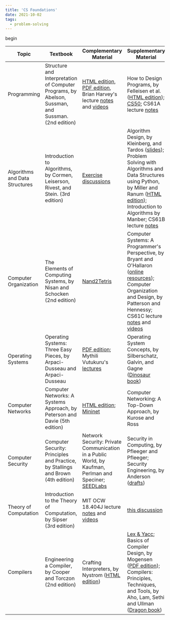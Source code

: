 ```yaml
---
title: 'CS Foundations'
date: 2021-10-02
tags:
  - problem-solving
---
```


begin

| Topic | Textbook | Complementary Material | Supplementary Material |
|-------| -------- | -----------------------| -----------------------|
| Programming | Structure and Interpretation of Computer Programs, by Abelson, Sussman, and Sussman. (2nd edition) | [HTML edition](https://mitpress.mit.edu/sites/default/files/sicp/index.html), [PDF edition](https://github.com/sarabander/sicp-pdf), Brian Harvey's lecture [notes](https://people.eecs.berkeley.edu/~bh/61a-pages/) and [videos](https://archive.org/details/ucberkeley-webcast-PL3E89002AA9B9879E) | How to Design Programs, by Felleisen et al. ([HTML edition](https://htdp.org/)); [CS50](https://cs50.harvard.edu/x/2022/); CS61A lecture [notes](https://composingprograms.com/)|
| Algorithms and Data Structures | Introduction to Algorithms, by Cormen, Leiserson, Rivest, and Stein. (3rd edition) | [Exercise discussions](https://walkccc.me/CLRS/) | Algorithm Design, by Kleinberg, and Tardos ([slides](https://www.cs.princeton.edu/~wayne/kleinberg-tardos/)); Problem Solving with Algorithms and Data Structures using Python, by Miller and Ranum ([HTML edition](https://runestone.academy/ns/books/published/pythonds/index.html)); Introduction to Algorithms by Manber; CS61B lecture [notes](https://people.eecs.berkeley.edu/~jrs/61b/)|
| Computer Organization | The Elements of Computing Systems, by Nisan and Schocken (2nd edition) | [Nand2Tetris](https://www.nand2tetris.org/) | Computer Systems: A Programmer's Perspective, by Bryant and O'Hallaron ([online resources](https://csapp.cs.cmu.edu/3e/home.html)); Computer Organization and Design, by Patterson and Hennessy; CS61C lecture [notes](https://inst.eecs.berkeley.edu/~cs61c/sp15/) and [videos](https://archive.org/details/ucberkeley-webcast-PL-XXv-cvA_iCl2-D-FS5mk0jFF6cYSJs_) |
| Operating Systems | Operating Systems: Three Easy Pieces, by Arpaci-Dusseau and Arpaci-Dusseau | [PDF edition](https://pages.cs.wisc.edu/~remzi/OSTEP/); Mythili Vutukuru's [lectures](https://www.cse.iitb.ac.in/~mythili/os/) | Operating System Concepts, by Silberschatz, Galvin, and Gagne ([Dinosaur book](https://codex.cs.yale.edu/avi/os-book/OS10/index.html)) |
| Computer Networks | Computer Networks: A Systems Approach, by Peterson and Davie (5th edition) | [HTML edition](https://book.systemsapproach.org/index.html); [Mininet](https://github.com/mininet/mininet/wiki/Teaching-and-Learning-with-Mininet) | Computer Networking: A Top-Down Approach, by Kurose and Ross | 
| Computer Security | Computer Security: Principles and Practice, by Stallings and Brown (4th edition) | Network Security: Private Communication in a Public World, by Kaufman, Perlman and Speciner; [SEEDLabs](https://seedsecuritylabs.org/) | Security in Computing, by Pfleeger and Pfleeger; Security Engineering, by Anderson ([drafts](https://www.cl.cam.ac.uk/~rja14/book.html))
| Theory of Computation | Introduction to the Theory of Computation, by Sipser (3rd edition) | MIT OCW 18.404J lecture [notes](https://ocw.mit.edu/courses/18-404j-theory-of-computation-fall-2020/pages/lecture-notes/) and [videos](https://www.youtube.com/playlist?list=PLUl4u3cNGP60_JNv2MmK3wkOt9syvfQWY) | [this discussion](https://cstheory.stackexchange.com/questions/3253/what-books-should-everyone-read) |
|Compilers | Engineering a Compiler, by Cooper and Torczon (2nd edition) | Crafting Interpreters, by Nystrom ([HTML edition](https://craftinginterpreters.com/contents.html)) | [Lex & Yacc](http://dinosaur.compilertools.net/); Basics of Compiler Design, by Mogensen ([PDF edition](http://hjemmesider.diku.dk/~torbenm/Basics/index.html)); Compilers: Principles, Techniques, and Tools, by Aho, Lam, Sethi and Ullman ([Dragon book](https://suif.stanford.edu/dragonbook/))
